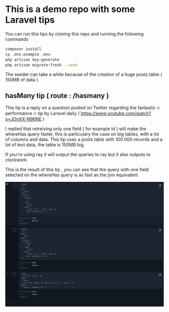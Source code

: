 # This is a demo repo with some Laravel tips

You can run this tips by cloning this repo and running the following commands

```bash
composer install
cp .env.example .env
php artisan key:generate
php artisan migrate:fresh --seed
```

The seeder can take a while because of the creation of a huge posts table ( 150MB of data )

## hasMany tip ( route : /hasmany ) 

This tip is a reply on a question posted on Twitter regarding the fantastic 🔥 performance 🔥 tip by Laravel daily ( https://www.youtube.com/watch?v=JOnXX-N96NE )

I replied that retreiving only one field ( for example id ) will make the whereHas query faster, this is particulary the case on big tables, with a lot of columns and data.  This tip uses a posts table with 100 000 records and a lot of text data, the table is 150MB big.

If you're using ray it will output the queries to ray but it also outputs to clockwork.

This is the result of this tip , you can see that the query with one field selected on the whereHas query is as fast as the join equivalent

<img src="https://github.com/dietercoopman/tips/blob/main/assets/hasmany.png" width="1024px" >
